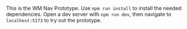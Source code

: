 This is the WM Nav Prototype. Use `npm run install` to install the needed dependencies. Open a dev server with `npm run dev`, then navigate to `localhost:5173` to try out the prototype.
